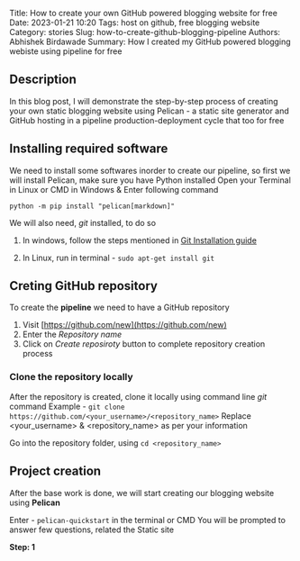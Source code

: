 Title: How to create your own GitHub powered blogging website for free
Date: 2023-01-21 10:20
Tags: host on github, free blogging website
Category: stories
Slug: how-to-create-github-blogging-pipeline
Authors: Abhishek Birdawade
Summary: How I created my GitHub powered blogging webiste using pipeline for free

## Description

In this blog post, I will demonstrate the step-by-step process of creating your own static blogging website using Pelican - a static site generator and GitHub hosting in a pipeline production-deployment cycle that too for free

## Installing required software

We need to install some softwares inorder to create our pipeline, so first we will install Pelican, make sure you have Python installed
Open your Terminal in Linux or CMD in Windows & Enter following command

`python -m pip install "pelican[markdown]"`

We will also need, *git* installed, to do so 
1. In windows, follow the steps mentioned in [Git Installation guide]("https://www.atlassian.com/git/tutorials/install-git#windows") 

2. In Linux, run in terminal - `sudo apt-get install git`

## Creting GitHub repository

To create the **pipeline** we need to have a GitHub repository
1. Visit  [https://github.com/new](https://github.com/new)
2. Enter the *Repository name*
3. Click on *Create reposiroty* button to complete repository creation process

### Clone the repository locally

After the repository is created, clone it locally using command line *git* command
Example - `git clone https://github.com/<your_username>/<repository_name>`
    Replace <your_username> & <repository_name> as per your information

Go into the repository folder, using `cd <repository_name>`

## Project creation

After the base work is done, we will start creating our blogging website using **Pelican**

Enter - `pelican-quickstart` in the terminal or CMD
You will be prompted to answer few questions, related the Static site


**Step: 1**